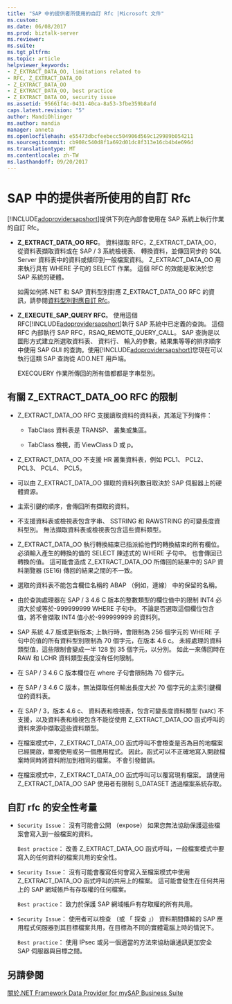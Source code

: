 ```yaml
---
title: "SAP 中的提供者所使用的自訂 Rfc |Microsoft 文件"
ms.custom: 
ms.date: 06/08/2017
ms.prod: biztalk-server
ms.reviewer: 
ms.suite: 
ms.tgt_pltfrm: 
ms.topic: article
helpviewer_keywords:
- Z_EXTRACT_DATA_OO, limitations related to
- RFC, Z_EXTRACT_DATA_OO
- Z_EXTRACT_DATA_OO
- Z_EXTRACT_DATA_OO, best practice
- Z_EXTRACT_DATA_OO, security issue
ms.assetid: 95661f4c-0431-40ca-8a53-3fbe359b8afd
caps.latest.revision: "5"
author: MandiOhlinger
ms.author: mandia
manager: anneta
ms.openlocfilehash: e55473dbcfeebecc504906d569c129989b054211
ms.sourcegitcommit: cb908c540d8f1a692d01dc8f313e16cb4b4e696d
ms.translationtype: MT
ms.contentlocale: zh-TW
ms.lasthandoff: 09/20/2017
---
```

# <a name="custom-rfcs-used-by-the-provider-in-sap"></a>SAP 中的提供者所使用的自訂 Rfc
[!INCLUDE[adoprovidersapshort](../../includes/adoprovidersapshort-md.md)]提供下列在內部會使用在 SAP 系統上執行作業的自訂 Rfc。  
  
-   **Z_EXTRACT_DATA_OO RFC**。 資料擷取 RFC，Z_EXTRACT_DATA_OO，從資料表擷取資料或在 SAP / 3 系統檢視表、 轉換資料，並傳回同步的 SQL Server 資料表中的資料或傾印到一般檔案資料。 Z_EXTRACT_DATA_OO 用來執行具有 WHERE 子句的 SELECT 作業。 這個 RFC 的效能是取決於您 SAP 系統的硬體。  
  
     如需如何將.NET 和 SAP 資料型別對應 Z_EXTRACT_DATA_OO RFC 的資訊，請參閱[資料型別對應自訂 Rfc](../../adapters-and-accelerators/adapter-sap/data-type-mapping-for-custom-rfcs.md)。  
  
-   **Z_EXECUTE_SAP_QUERY RFC**。 使用這個 RFC[!INCLUDE[adoprovidersapshort](../../includes/adoprovidersapshort-md.md)]執行 SAP 系統中已定義的查詢。 這個 RFC 內部執行 SAP RFC，RSAQ_REMOTE_QUERY_CALL。 SAP 查詢是以圖形方式建立所選取資料表、 資料行、 輸入的參數，結果集等等的排序順序中使用 SAP GUI 的查詢。使用[!INCLUDE[adoprovidersapshort](../../includes/adoprovidersapshort-md.md)]您現在可以執行這類 SAP 查詢從 ADO.NET 用戶端。  
  
     EXECQUERY 作業所傳回的所有值都都是字串型別。  
  
## <a name="limitations-related-to-the-zextractdataoo-rfc"></a>有關 Z_EXTRACT_DATA_OO RFC 的限制  
  
-   Z_EXTRACT_DATA_OO RFC 支援讀取資料的資料表，其滿足下列條件：  
  
    -   TabClass 資料表是 TRANSP、 叢集或集區。  
  
    -   TabClass 檢視，而 ViewClass D 或 p。  
  
-   Z_EXTRACT_DATA_OO 不支援 HR 叢集資料表，例如 PCL1、 PCL2、 PCL3、 PCL4、 PCL5。  
  
-   可以由 Z_EXTRACT_DATA_OO 擷取的資料列數目取決於 SAP 伺服器上的硬體資源。  
  
-   主索引鍵的順序，會傳回所有擷取的資料。  
  
-   不支援資料表或檢視表包含字串、 SSTRING 和 RAWSTRING 的可變長度資料型別。 無法擷取資料表或檢視表包含這些資料類型。  
  
-   Z_EXTRACT_DATA_OO 執行轉換結束已指派給他們的轉換結束的所有欄位。 必須輸入產生的轉換的值的 SELECT 陳述式的 WHERE 子句中。 也會傳回已轉換的值。 這可能會造成 Z_EXTRACT_DATA_OO 所傳回的結果中的 SAP 資料瀏覽器 (SE16) 傳回的結果之間的不一致。  
  
-   選取的資料表不能包含欄位名稱的 ABAP （例如，連線） 中的保留的名稱。  
  
-   由於查詢處理器在 SAP / 3 4.6 C 版本的整數類型的欄位值中的限制 INT4 必須大於或等於-999999999 WHERE 子句中。 不論是否選取這個欄位包含值，將不會擷取 INT4 值小於-999999999 的資料列。  
  
-   SAP 系統 4.7 版或更新版本; 上執行時，會限制為 256 個字元的 WHERE 子句中的值的所有資料型別限制為 70 個字元，在版本 4.6 c。 未經處理的資料類型值，這些限制會變成一半 128 到 35 個字元，以分別。 如此一來傳回時在 RAW 和 LCHR 資料類型長度沒有任何限制。  
  
-   在 SAP / 3 4.6 C 版本欄位在 where 子句會限制為 70 個字元。  
  
-   在 SAP / 3 4.6 C 版本，無法擷取任何輸出長度大於 70 個字元的主索引鍵欄位的資料表。  
  
-   在 SAP / 3，版本 4.6 c、 資料表和檢視表，包含可變長度資料類型 (`VARC`) 不支援，以及資料表和檢視包含不能從使用 Z_EXTRACT_DATA_OO 函式呼叫的資料來源中擷取這些資料類型。  
  
-   在檔案模式中，Z_EXTRACT_DATA_OO 函式呼叫不會檢查是否為目的地檔案已經開啟，單獨使用或另一個應用程式。 因此，函式可以不正確地寫入開啟檔案時同時將資料附加到相同的檔案。 不會引發錯誤。  
  
-   在檔案模式中，Z_EXTRACT_DATA_OO 函式呼叫可以覆寫現有檔案。 請使用 Z_EXTRACT_DATA_OO SAP 使用者有限制 S_DATASET 透過檔案系統存取。  
  
## <a name="security-considerations-with-the-custom-rfc"></a>自訂 rfc 的安全性考量  
  
-   `Security Issue`： 沒有可能會公開 （expose） 如果您無法協助保護這些檔案會寫入到一般檔案的資料。  
  
     `Best practice`： 改善 Z_EXTRACT_DATA_OO 函式呼叫，一般檔案模式中要寫入的任何資料的檔案共用的安全性。  
  
-   `Security Issue`： 沒有可能會覆寫任何會寫入至檔案模式中使用 Z_EXTRACT_DATA_OO 函式呼叫的共用上的檔案。 這可能會發生在任何共用上的 SAP 網域帳戶有存取權的任何檔案。  
  
     `Best practice`： 致力於保護 SAP 網域帳戶有存取權的所有共用。  
  
-   `Security Issue`： 使用者可以檢查 （或 「 探查 」） 資料期間傳輸的 SAP 應用程式伺服器到其目標檔案共用，在目標為不同的實體電腦上時的情況下。  
  
     `Best practice`： 使用 IPsec 或另一個適當的方法來協助讓通訊更加安全 SAP 伺服器與目標之間。  
  
## <a name="see-also"></a>另請參閱  
 [關於.NET Framework Data Provider for mySAP Business Suite](../../adapters-and-accelerators/adapter-sap/about-the-net-framework-data-provider-for-mysap-business-suite.md)